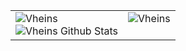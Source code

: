 <table>
  <tr>
    <td valign="top">
      <img src="https://github-readme-streak-stats.herokuapp.com/?user=Vheins&" alt="Vheins" /><br/>
      <img src="https://github-readme-stats.vercel.app/api?username=vheins&count_private=true&show_icons=true" alt="Vheins Github Stats">
    </td>
    <td valign="top">
      <img src="https://github-readme-stats.vercel.app/api/top-langs/?username=Vheins&count_private=true" alt="Vheins" /><br/>
    </td>
  </tr>
</table>

<!--START_SECTION:waka-->
<!--END_SECTION:waka-->
